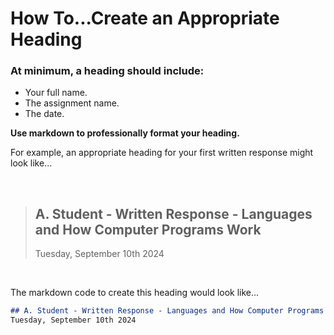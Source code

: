 # How To...Create an Appropriate Heading

### At minimum, a heading should include:
* Your full name.
* The assignment name.
* The date.

**Use markdown to professionally format your heading.**

For example, an appropriate heading for your first written response might look like...

<br>

> ## A. Student - Written Response - Languages and How Computer Programs Work
> Tuesday, September 10th 2024

<br>

The markdown code to create this heading would look like...

```markdown
## A. Student - Written Response - Languages and How Computer Programs Work
Tuesday, September 10th 2024
```
